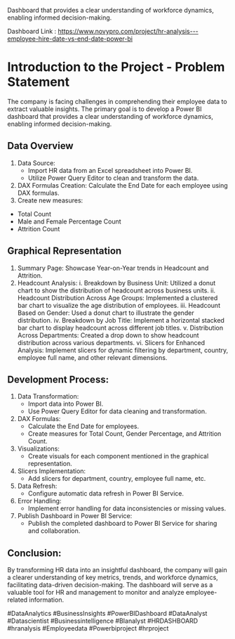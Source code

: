 Dashboard that provides a clear understanding of workforce dynamics, enabling informed decision-making.

Dashboard Link : https://www.novypro.com/project/hr-analysis---employee-hire-date-vs-end-date-power-bi

# Introduction to the Project - Problem Statement
The company is facing challenges in comprehending their employee data to extract valuable insights. The primary goal is to develop a Power BI dashboard that provides a clear understanding of workforce dynamics, enabling informed decision-making.

## Data Overview
1. Data Source:
   * Import HR data from an Excel spreadsheet into Power BI.
   * Utilize Power Query Editor to clean and transform the data.
2. DAX Formulas Creation:
Calculate the End Date for each employee using DAX formulas.
3. Create new measures:
  * Total Count
  * Male and Female Percentage Count
  * Attrition Count

## Graphical Representation
1. Summary Page:
Showcase Year-on-Year trends in Headcount and Attrition.
2. Headcount Analysis:
i. Breakdown by Business Unit:
Utilized a donut chart to show the distribution of headcount across business units.
ii. Headcount Distribution Across Age Groups:
Implemented a clustered bar chart to visualize the age distribution of employees.
iii. Headcount Based on Gender:
Used a donut chart to illustrate the gender distribution.
iv. Breakdown by Job Title:
Implement a horizontal stacked bar chart to display headcount across different job titles.
v. Distribution Across Departments:
Created a drop down to show headcount distribution across various departments.
vi. Slicers for Enhanced Analysis:
Implement slicers for dynamic filtering by department, country, employee full name, and other relevant dimensions.

## Development Process:
1. Data Transformation:
   * Import data into Power BI.
   * Use Power Query Editor for data cleaning and transformation.
2. DAX Formulas:
   * Calculate the End Date for employees.
   * Create measures for Total Count, Gender Percentage, and Attrition Count.
3. Visualizations:
   * Create visuals for each component mentioned in the graphical representation.
4. Slicers Implementation:
   * Add slicers for department, country, employee full name, etc.
5. Data Refresh:
   * Configure automatic data refresh in Power BI Service.
6. Error Handling:
   * Implement error handling for data inconsistencies or missing values.
7. Publish Dashboard in Power BI Service:
   * Publish the completed dashboard to Power BI Service for sharing and collaboration.


## Conclusion:
By transforming HR data into an insightful dashboard, the company will gain a clearer understanding of key metrics, trends, and workforce dynamics, facilitating data-driven decision-making. The dashboard will serve as a valuable tool for HR and management to monitor and analyze employee-related information.

#DataAnalytics #BusinessInsights #PowerBIDashboard #DataAnalyst #Datascientist #Businessintelligence #BIanalyst #HRDASHBOARD #hranalysis #Employeedata #Powerbiproject #hrproject


